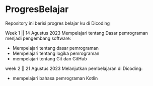 # ProgresBelajar
Repository ini berisi progres belajar ku di Dicoding

Week 1 || 14 Agustus 2023
Mempelajari tentang Dasar pemrograman menjadi pengembang software:
* Mempelajari tentang dasar pemrograman
* Mempelajari tentang logika pemrograman
* mempelajari tentang Git dan GitHub

week 2 || 21 Agustus 2023
Melanjutkan pembelajaran di Dicoding:
* mempelajari bahasa pemrograman Kotlin
